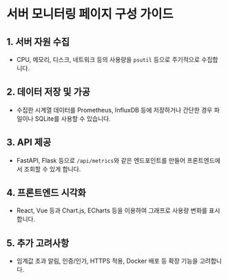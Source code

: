 # 서버 모니터링 페이지 구성 가이드

## 1. 서버 자원 수집
- CPU, 메모리, 디스크, 네트워크 등의 사용량을 `psutil` 등으로 주기적으로 수집합니다.

## 2. 데이터 저장 및 가공
- 수집한 시계열 데이터를 Prometheus, InfluxDB 등에 저장하거나 간단한 경우 파일이나 SQLite를 사용할 수 있습니다.

## 3. API 제공
- FastAPI, Flask 등으로 `/api/metrics`와 같은 엔드포인트를 만들어 프론트엔드에서 조회할 수 있게 합니다.

## 4. 프론트엔드 시각화
- React, Vue 등과 Chart.js, ECharts 등을 이용하여 그래프로 사용량 변화를 표시합니다.

## 5. 추가 고려사항
- 임계값 초과 알림, 인증/인가, HTTPS 적용, Docker 배포 등 확장 기능을 고려합니다.

